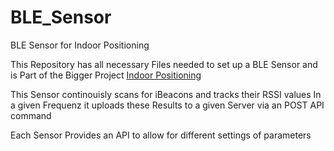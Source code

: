 # BLE_Sensor
BLE Sensor for Indoor Positioning

This Repository has all necessary Files needed to set up a BLE Sensor and is Part of the Bigger Project [Indoor Positioning](https://github.com/j-tobias/Indoor-Positioning)

This Sensor continouisly scans for iBeacons and tracks their RSSI values
In a given Frequenz it uploads these Results to a given Server via an POST API command

Each Sensor Provides an API to allow for different settings of parameters
